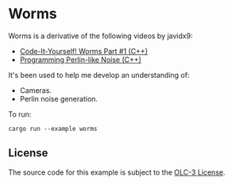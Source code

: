 # Worms

Worms is a derivative of the following videos by javidx9:

- [Code-It-Yourself! Worms Part #1 (C++)](https://youtu.be/EHlaJvQpW3U)
- [Programming Perlin-like Noise (C++)](https://youtu.be/6-0UaeJBumA)

It's been used to help me develop an understanding of:

- Cameras.
- Perlin noise generation.

To run:

```commandline
cargo run --example worms
```

## License

The source code for this example is subject to the [OLC-3 License](https://github.com/OneLoneCoder/olcPixelGameEngine/blob/master/LICENCE.md).
